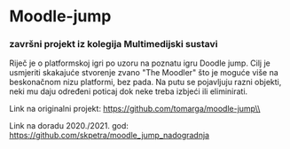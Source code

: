 # Moodle-jump

### završni projekt iz kolegija Multimedijski sustavi 

Riječ je o platformskoj igri po uzoru na poznatu igru Doodle jump. Cilj je usmjeriti skakajuće stvorenje zvano "The Moodler" što je moguće više na beskonačnom nizu platformi, bez pada. Na putu se pojavljuju razni objekti, neki mu daju određeni poticaj dok neke treba izbjeći ili eliminirati. 

Link na originalni projekt: https://github.com/tomarga/moodle-jump\\

Link na doradu 2020./2021. god: https://github.com/skpetra/moodle_jump_nadogradnja
